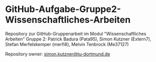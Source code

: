 # GitHub-Aufgabe-Gruppe2-Wissenschaftliches-Arbeiten
Repository zur GitHub-Gruppenarbeit im Modul "Wissenschaftliches Arbeiten" 
Gruppe 2: 
Patrick Badura (Pata95),
Simon Kutzner (Extern7),
Stefan Merfelskemper (merfi8),
Melvin Tenbrock (Me37127)

Repository owner: simon.kutzner@tu-dortmund.de
